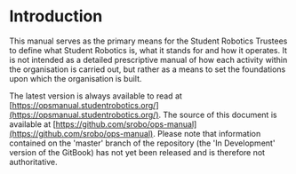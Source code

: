 # Introduction

This manual serves as the primary means for the Student Robotics Trustees to define what Student Robotics is, what it stands for and how it operates. It is not intended as a detailed prescriptive manual of how each activity within the organisation is carried out, but rather as a means to set the foundations upon which the organisation is built.

The latest version is always available to read at [https://opsmanual.studentrobotics.org/](https://opsmanual.studentrobotics.org/). The source of this document is available at [https://github.com/srobo/ops-manual](https://github.com/srobo/ops-manual). Please note that information contained on the 'master' branch of the repository \(the 'In Development' version of the GitBook\) has not yet been released and is therefore not authoritative.

